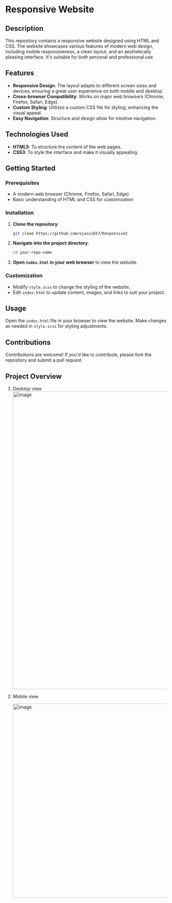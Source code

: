 # Responsive Website

## Description
This repository contains a responsive website designed using HTML and CSS. The website showcases various features of modern web design, including mobile responsiveness, a clean layout, and an aesthetically pleasing interface. It's suitable for both personal and professional use.

## Features
- **Responsive Design**: The layout adapts to different screen sizes and devices, ensuring a great user experience on both mobile and desktop.
- **Cross-browser Compatibility**: Works on major web browsers (Chrome, Firefox, Safari, Edge).
- **Custom Styling**: Utilizes a custom CSS file for styling, enhancing the visual appeal.
- **Easy Navigation**: Structure and design allow for intuitive navigation.

## Technologies Used
- **HTML5**: To structure the content of the web pages.
- **CSS3**: To style the interface and make it visually appealing.


## Getting Started

### Prerequisites
- A modern web browser (Chrome, Firefox, Safari, Edge)
- Basic understanding of HTML and CSS for customization

### Installation
1. **Clone the repository**:
    ```bash
    git clone https://github.com/ojasvi657/Responsive2
    ```
2. **Navigate into the project directory**:
    ```bash
    cd your-repo-name
    ```
3. **Open `index.html` in your web browser** to view the website.

### Customization
- Modify `style.scss` to change the styling of the website.
- Edit `index.html` to update content, images, and links to suit your project.

## Usage
Open the `index.html` file in your browser to view the website. Make changes as needed in `style.scss` for styling adjustments.

## Contributions
Contributions are welcome! If you'd like to contribute, please fork the repository and submit a pull request.

## Project Overview

1. Desktop view
   <img width="929" alt="image" src="https://github.com/user-attachments/assets/7d325811-5469-44df-98c8-36ac4bedbfdf" />

2. Mobile view


   <img width="605" alt="image" src="https://github.com/user-attachments/assets/d4a51645-c623-407c-93a2-ef7b45868782" />






